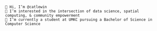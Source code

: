     👋 Hi, I’m @catlewin
    👀 I’m interested in the intersection of data science, spatial computing, & community empowerment
    🌱 I’m currently a student at UMKC pursuing a Bachelor of Science in Computer Science

<!---
catlewin/catlewin is a ✨ special ✨ repository because its `README.md` (this file) appears on your GitHub profile.
You can click the Preview link to take a look at your changes.
--->
